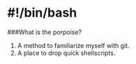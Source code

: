 # #!/bin/bash
###What is the porpoise? 

1. A method to familiarize myself with git.
2. A place to drop quick shellscripts.

